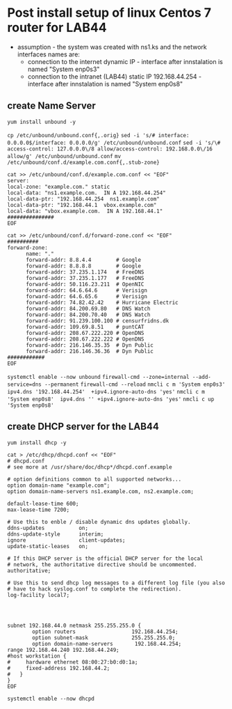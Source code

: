 # Post install setup of linux Centos 7 router for LAB44
* assumption - the system was created with ns1.ks and the network interfaces names are:
    * connection to the internet dynamic IP - interface after innstalation is named "System enp0s3"
    * connection to the intranet (LAB44) static IP 192.168.44.254 - interface after innstalation is named "System enp0s8"
## create Name Server 
```
yum install unbound -y
```
```cp /etc/unbound/unbound.conf{,.orig}```
```sed -i 's/# interface: 0.0.0.0$/interface: 0.0.0.0/g' /etc/unbound/unbound.conf```
```sed -i 's/\# access-control: 127.0.0.0\/8 allow/access-control: 192.168.0.0\/16 allow/g' /etc/unbound/unbound.conf```
```mv /etc/unbound/conf.d/example.com.conf{,.stub-zone}```
```
cat >> /etc/unbound/conf.d/example.com.conf << "EOF"
server:
local-zone: "example.com." static
local-data: "ns1.example.com.  IN A 192.168.44.254"
local-data-ptr: "192.168.44.254  ns1.example.com"
local-data-ptr: "192.168.44.1  vbox.example.com"
local-data: "vbox.example.com.  IN A 192.168.44.1"
###############
EOF
```
```
cat >> /etc/unbound/conf.d/forward-zone.conf << "EOF"
##########
forward-zone:
      name: "."
      forward-addr: 8.8.4.4        # Google
      forward-addr: 8.8.8.8        # Google
      forward-addr: 37.235.1.174   # FreeDNS
      forward-addr: 37.235.1.177   # FreeDNS
      forward-addr: 50.116.23.211  # OpenNIC
      forward-addr: 64.6.64.6      # Verisign
      forward-addr: 64.6.65.6      # Verisign
      forward-addr: 74.82.42.42    # Hurricane Electric
      forward-addr: 84.200.69.80   # DNS Watch
      forward-addr: 84.200.70.40   # DNS Watch
      forward-addr: 91.239.100.100 # censurfridns.dk
      forward-addr: 109.69.8.51    # puntCAT
      forward-addr: 208.67.222.220 # OpenDNS
      forward-addr: 208.67.222.222 # OpenDNS
      forward-addr: 216.146.35.35  # Dyn Public
      forward-addr: 216.146.36.36  # Dyn Public
############
EOF
```
```systemctl enable --now unbound```
```firewall-cmd --zone=internal --add-service=dns --permanent```
```firewall-cmd --reload```
```nmcli c m 'System enp0s3' ipv4.dns '192.168.44.254'  +ipv4.ignore-auto-dns 'yes'```
```nmcli c m 'System enp0s8'  ipv4.dns '' +ipv4.ignore-auto-dns 'yes'```
```nmcli c up 'System enp0s8'```
## create DHCP server for the LAB44
```yum install dhcp -y```
```
cat > /etc/dhcp/dhcpd.conf << "EOF"
# dhcpd.conf
# see more at /usr/share/doc/dhcp*/dhcpd.conf.example

# option definitions common to all supported networks...
option domain-name "example.com";
option domain-name-servers ns1.example.com, ns2.example.com;

default-lease-time 600;
max-lease-time 7200;

# Use this to enble / disable dynamic dns updates globally.
ddns-updates           on;
ddns-update-style      interim;
ignore                 client-updates;
update-static-leases   on;

# If this DHCP server is the official DHCP server for the local
# network, the authoritative directive should be uncommented.
authoritative;

# Use this to send dhcp log messages to a different log file (you also
# have to hack syslog.conf to complete the redirection).
log-facility local7;




subnet 192.168.44.0 netmask 255.255.255.0 {
        option routers                  192.168.44.254;
        option subnet-mask              255.255.255.0;
        option domain-name-servers       192.168.44.254;
range 192.168.44.240 192.168.44.249;
#host workstation {
#     hardware ethernet 08:00:27:b0:d0:1a;
#     fixed-address 192.168.44.2;
#	}
}
EOF
```
```systemctl enable --now dhcpd```

